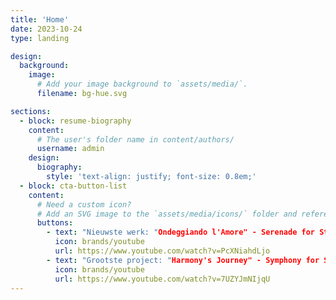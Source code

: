 ```yaml
---
title: 'Home'
date: 2023-10-24
type: landing

design:
  background:
    image:
      # Add your image background to `assets/media/`.
      filename: bg-hue.svg

sections:
  - block: resume-biography
    content:
      # The user's folder name in content/authors/
      username: admin
    design:
      biography:
        style: 'text-align: justify; font-size: 0.8em;'
  - block: cta-button-list
    content:
      # Need a custom icon?
      # Add an SVG image to the `assets/media/icons/` folder and reference it in the `icon` field below
      buttons:
        - text: "Nieuwste werk: "Ondeggiando l'Amore" - Serenade for Strings, Harp and Horn"
          icon: brands/youtube
          url: https://www.youtube.com/watch?v=PcXNiahdLjo
        - text: "Grootste project: "Harmony's Journey" - Symphony for Strings No.1"
          icon: brands/youtube
          url: https://www.youtube.com/watch?v=7UZYJmNIjqU
---
```

